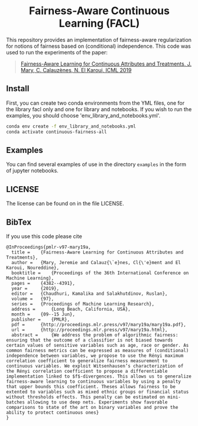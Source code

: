 <center><h1>Fairness-Aware Continuous Learning (FACL)</h1></center>

This repository provides an implementation of fairness-aware regularization for
notions of fairness based on (conditional) independence. This code was used to
run the experiments of the paper:
> [Fairness-Aware Learning for Continuous Attributes and Treatments, J. Mary,
C. Calauzènes, N. El Karoui, ICML 2019](http://proceedings.mlr.press/v97/mary19a/mary19a.pdf)

## Install

First, you can create two conda environments from the YML files, one for the library facl only and one for library and 
notebooks. If you wish to run the examples, you should choose 'env_library_and_notebooks.yml'.
```bash
conda env create -f env_library_and_notebooks.yml
conda activate continuous-fairness-all
```

## Examples

You can find several examples of use in the directory `examples` in the form of
jupyter notebooks.


## LICENSE
The license can be found on in the file LICENSE.

## BibTex
If you use this code please cite
```
@InProceedings{pmlr-v97-mary19a,
  title = 	 {Fairness-Aware Learning for Continuous Attributes and Treatments},
  author = 	 {Mary, Jeremie and Calauz{\`e}nes, Cl{\'e}ment and El Karoui, Noureddine},
  booktitle = 	 {Proceedings of the 36th International Conference on Machine Learning},
  pages = 	 {4382--4391},
  year = 	 {2019},
  editor = 	 {Chaudhuri, Kamalika and Salakhutdinov, Ruslan},
  volume = 	 {97},
  series = 	 {Proceedings of Machine Learning Research},
  address = 	 {Long Beach, California, USA},
  month = 	 {09--15 Jun},
  publisher = 	 {PMLR},
  pdf = 	 {http://proceedings.mlr.press/v97/mary19a/mary19a.pdf},
  url = 	 {http://proceedings.mlr.press/v97/mary19a.html},
  abstract = 	 {We address the problem of algorithmic fairness: ensuring that the outcome of a classifier is not biased towards certain values of sensitive variables such as age, race or gender. As common fairness metrics can be expressed as measures of (conditional) independence between variables, we propose to use the Rényi maximum correlation coefficient to generalize fairness measurement to continuous variables. We exploit Witsenhausen’s characterization of the Rényi correlation coefficient to propose a differentiable implementation linked to $f$-divergences. This allows us to generalize fairness-aware learning to continuous variables by using a penalty that upper bounds this coefficient. Theses allows fairness to be extented to variables such as mixed ethnic groups or financial status without thresholds effects. This penalty can be estimated on mini-batches allowing to use deep nets. Experiments show favorable comparisons to state of the art on binary variables and prove the ability to protect continuous ones}
}
```
